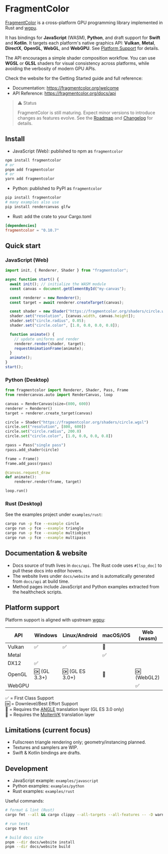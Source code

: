 # FragmentColor

[FragmentColor](https://fragmentcolor.org) is a cross-platform GPU programming library implemented in Rust and [wgpu](https://wgpu.rs).

It has bindings for **JavaScript** (WASM), **Python**, and draft support for **Swift** and **Kotlin**.
It targets each platform's native graphics API: **Vulkan**, **Metal**, **DirectX**, **OpenGL**, **WebGL**, and **WebGPU**.
See [Platform Support](#platform-support) for details.

The API encourages a simple shader composition workflow. You can use **WGSL** or **GLSL** shaders
for visual consistency across platforms, while avoiding the verbosity of modern GPU APIs.

Check the website for the Getting Started guide and full reference:
- Documentation: https://fragmentcolor.org/welcome
- API Reference: https://fragmentcolor.org/docs/api

> ⚠️ Status
>
> FragmentColor is still maturing. Expect minor versions to introduce changes as features evolve.
> See the [Roadmap](https://github.com/vista-art/fragmentcolor/blob/main/ROADMAP.md) and [Changelog](https://github.com/vista-art/fragmentcolor/blob/main/CHANGELOG.md) for details.

## Install

- JavaScript (Web): published to npm as `fragmentcolor`

```bash
npm install fragmentcolor
# or
pnpm add fragmentcolor
# or
yarn add fragmentcolor
```

- Python: published to PyPI as `fragmentcolor`

```bash
pip install fragmentcolor
# many examples also use
pip install rendercanvas glfw
```

- Rust: add the crate to your Cargo.toml

```toml
[dependencies]
fragmentcolor = "0.10.7"
```

## Quick start

### JavaScript (Web)

```js
import init, { Renderer, Shader } from "fragmentcolor";

async function start() {
  await init(); // initialize the WASM module
  const canvas = document.getElementById("my-canvas");

  const renderer = new Renderer();
  const target = await renderer.createTarget(canvas);

  const shader = new Shader("https://fragmentcolor.org/shaders/circle.wgsl");
  shader.set("resolution", [canvas.width, canvas.height]);
  shader.set("circle.radius", 0.05);
  shader.set("circle.color", [1.0, 0.0, 0.0, 0.8]);

  function animate() {
    // update uniforms and render
    renderer.render(shader, target);
    requestAnimationFrame(animate);
  }
  animate();
}
start();
```

### Python (Desktop)

```python
from fragmentcolor import Renderer, Shader, Pass, Frame
from rendercanvas.auto import RenderCanvas, loop

canvas = RenderCanvas(size=(800, 600))
renderer = Renderer()
target = renderer.create_target(canvas)

circle = Shader("https://fragmentcolor.org/shaders/circle.wgsl")
circle.set("resolution", [800, 600])
circle.set("circle.radius", 200.0)
circle.set("circle.color", [1.0, 0.0, 0.0, 0.8])

rpass = Pass("single pass")
rpass.add_shader(circle)

frame = Frame()
frame.add_pass(rpass)

@canvas.request_draw
def animate():
    renderer.render(frame, target)

loop.run()
```

### Rust (Desktop)

See the examples project under `examples/rust`:

```bash
cargo run -p fce --example circle
cargo run -p fce --example triangle
cargo run -p fce --example multiobject
cargo run -p fce --example multipass
```

## Documentation & website

- Docs source of truth lives in `docs/api`. The Rust code uses `#[lsp_doc]` to pull these docs into editor hovers.
- The website lives under `docs/website` and is automatically generated from `docs/api` at build time.
- Method pages include JavaScript and Python examples extracted from the healthcheck scripts.

## Platform support

Platform support is aligned with upstream [wgpu](https://github.com/gfx-rs/wgpu):

| API    | Windows      | Linux/Android   | macOS/iOS | Web (wasm)  |
| ------ | ------------ | --------------- | --------- | ----------- |
| Vulkan | ✅           | ✅              | 🌋        |             |
| Metal  |              |                 | ✅        |             |
| DX12   | ✅           |                 |           |             |
| OpenGL | 🆗 (GL 3.3+) | 🆗 (GL ES 3.0+) | 📐        | 🆗 (WebGL2) |
| WebGPU |              |                 |           | ✅          |

✅ = First Class Support  
🆗 = Downlevel/Best Effort Support  
📐 = Requires the [ANGLE](http://angleproject.org/) translation layer (GL ES 3.0 only)  
🌋 = Requires the [MoltenVK](https://vulkan.lunarg.com/sdk/home#mac) translation layer

## Limitations (current focus)

- Fullscreen triangle rendering only; geometry/instancing planned.
- Textures and samplers are WIP.
- Swift & Kotlin bindings are drafts.

## Development

- JavaScript example: `examples/javascript`
- Python examples: `examples/python`
- Rust examples: `examples/rust`

Useful commands:

```bash
# format & lint (Rust)
cargo fmt --all && cargo clippy --all-targets --all-features -- -D warnings

# run tests
cargo test

# build docs site
pnpm --dir docs/website install
pnpm --dir docs/website build
```
